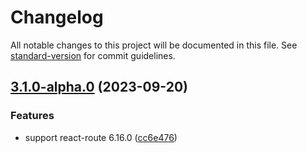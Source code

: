 # Changelog

All notable changes to this project will be documented in this file. See [standard-version](https://github.com/conventional-changelog/standard-version) for commit guidelines.

## [3.1.0-alpha.0](https://github.com/imagine10255/bear-react-router-hash/compare/v3.0.0...v3.1.0-alpha.0) (2023-09-20)


### Features

* support react-route 6.16.0 ([cc6e476](https://github.com/imagine10255/bear-react-router-hash/commit/cc6e476ee11458a155dab7eab9d92a9f6fab6890))
